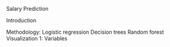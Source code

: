 Salary Prediction


Introduction



Methodology:
    Logistic regression 
    Decision trees
    Random forest
Visualization 1: 
    Variables
